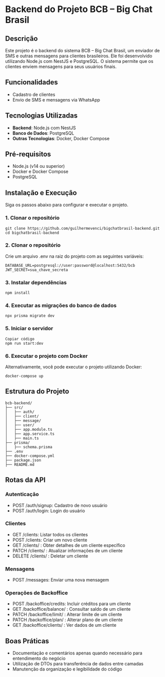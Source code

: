 # Backend do Projeto BCB – Big Chat Brasil

## Descrição

Este projeto é o backend do sistema BCB – Big Chat Brasil, um enviador de SMS e outras mensagens para clientes brasileiros. Ele foi desenvolvido utilizando Node.js com NestJS e PostgreSQL. O sistema permite que os clientes enviem mensagens para seus usuários finais.

## Funcionalidades

- Cadastro de clientes
- Envio de SMS e mensagens via WhatsApp

## Tecnologias Utilizadas

- **Backend**: Node.js com NestJS
- **Banco de Dados**: PostgreSQL
- **Outras Tecnologias**: Docker, Docker Compose

## Pré-requisitos

- Node.js (v14 ou superior)
- Docker e Docker Compose
- PostgreSQL

## Instalação e Execução

Siga os passos abaixo para configurar e executar o projeto.

### 1. Clonar o repositório

```
git clone https://github.com/guilhermevenci/bigchatbrasil-backend.git
cd bigchatbrasil-backend
```

### 2. Clonar o repositório

Crie um arquivo .env na raiz do projeto com as seguintes variáveis:

```
DATABASE_URL=postgresql://user:password@localhost:5432/bcb
JWT_SECRET=sua_chave_secreta
```

### 3. Instalar dependências

```
npm install
```

### 4. Executar as migrações do banco de dados

```
npx prisma migrate dev
```

### 5. Iniciar o servidor

```
Copiar código
npm run start:dev
```

### 6. Executar o projeto com Docker

Alternativamente, você pode executar o projeto utilizando Docker:

```
docker-compose up
```

## Estrutura do Projeto

```
bcb-backend/
├── src/
│   ├── auth/
│   ├── client/
│   ├── message/
│   ├── user/
│   ├── app.module.ts
│   ├── app.service.ts
│   ├── main.ts
├── prisma/
│   ├── schema.prisma
├── .env
├── docker-compose.yml
├── package.json
├── README.md
```

## Rotas da API

### Autenticação

- POST /auth/signup: Cadastro de novo usuário
- POST /auth/login: Login do usuário

### Clientes

- GET /clients: Listar todos os clientes
- POST /clients: Criar um novo cliente
- GET /clients/
  : Obter detalhes de um cliente específico
- PATCH /clients/
  : Atualizar informações de um cliente
- DELETE /clients/
  : Deletar um cliente

### Mensagens

- POST /messages: Enviar uma nova mensagem

### Operações de Backoffice

- POST /backoffice/credits: Incluir créditos para um cliente
- GET /backoffice/balance/
  : Consultar saldo de um cliente
- PATCH /backoffice/limit/
  : Alterar limite de um cliente
- PATCH /backoffice/plan/
  : Alterar plano de um cliente
- GET /backoffice/clients/
  : Ver dados de um cliente

## Boas Práticas

- Documentação e comentários apenas quando necessário para entendimento do negócio
- Utilização de DTOs para transferência de dados entre camadas
- Manutenção da organização e legibilidade do código

